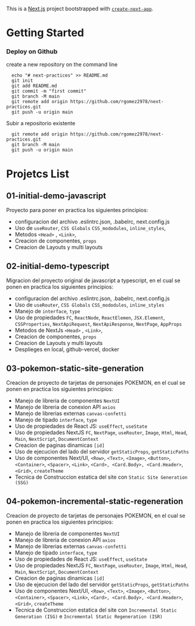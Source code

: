 This is a [Next.js](https://nextjs.org/) project bootstrapped with [`create-next-app`](https://github.com/vercel/next.js/tree/canary/packages/create-next-app).

# Getting Started

### Deploy on Github
create a new repository on the command line

```
  echo "# next-practices" >> README.md
  git init
  git add README.md
  git commit -m "first commit"
  git branch -M main
  git remote add origin https://github.com/rgomez2978/next-practices.git
  git push -u origin main

```

Subir a repositorio existente
```
  git remote add origin https://github.com/rgomez2978/next-practices.git
  git branch -M main
  git push -u origin main
```

# Projetcs List

## 01-initial-demo-javascript
Proyecto para poner en practica los siguientes principios:
- configuracion del archivo .eslintrc.json, .babelrc, next.config.js
- Uso de `useRouter`, `CSS Globals` `CSS_mododules`, `inline_styles`, 
- Metodos `<Head>` , `<Link>`,  
- Creacion de componentes, `props`
- Creacion de Layouts y multi layouts
  


## 02-initial-demo-typescript
Migracion del proyecto original de javascript a typescript, en el cual se ponen en practica los siguientes principios:
- configuracion del archivo .eslintrc.json, .babelrc, next.config.js
- Uso de `useRouter`, `CSS Globals` `CSS_mododules`, `inline_styles`
- Manejo de `interface`, `type`
- Uso de propiedades `FC`, `ReactNode`, `ReactElemen`, `JSX.Element`, `CSSProperties`, `NextApiRequest`, `NextApiResponse`,  `NextPage`, `AppProps`
- Metodos de NextJs `<Head>` , `<Link>`,  
- Creacion de componentes, `props`
- Creacion de Layouts y multi layouts
- Desplieges en local, github-vercel, docker


## 03-pokemon-static-site-generation
Creacion de proyecto de tarjetas de personajes POKEMON, en el cual se ponen en practica los siguientes principios:
- Manejo de libreria de componentes `NextUI`
- Manejo de libreria de conexion API `axios`
- Manejo de librerias externas `canvas-confetti`
- Manejo de tipado `interface`, `type`
- Uso de propiedades de React JS: `useEffect`,  `useState`
- Uso de propiedades NextJS `FC`, `NextPage`, `useRouter`, `Image`, `Html`, `Head`, `Main`, `NextScript`, `DocumentContext`
- Creacion de paginas dinamicas `[id]`
- Uso de ejecucion del lado del servidor `getStaticProps`, `getStaticPaths`
- Uso de componentes Next/UI, `<Row>`, `<Text>`, `<Image>`, `<Button>`, `<Container>`, `<Spacer>`, `<Link>`, `<Card>, <Card.Body>, <Card.Header>`, `<Grid>`, `createTheme`
- Tecnica de Construccion estatica del site con `Static Site Generation (SSG)` 



## 04-pokemon-incremental-static-regeneration
Creacion de proyecto de tarjetas de personajes POKEMON, en el cual se ponen en practica los siguientes principios:
- Manejo de libreria de componentes `NextUI`
- Manejo de libreria de conexion API `axios`
- Manejo de librerias externas `canvas-confetti`
- Manejo de tipado `interface`, `type`
- Uso de propiedades de React JS: `useEffect`,  `useState`
- Uso de propiedades NextJS `FC`, `NextPage`, `useRouter`, `Image`, `Html`, `Head`, `Main`, `NextScript`, `DocumentContext`
- Creacion de paginas dinamicas `[id]`
- Uso de ejecucion del lado del servidor `getStaticProps`, `getStaticPaths`
- Uso de componentes Next/UI, `<Row>`, `<Text>`, `<Image>`, `<Button>`, `<Container>`, `<Spacer>`, `<Link>`, `<Card>, <Card.Body>, <Card.Header>`, `<Grid>`, `createTheme`
- Tecnica de Construccion estatica del site con `Incremental Static Generation (ISG)` e `Incremental Static Regeneration (ISR)`